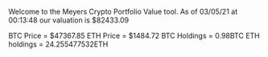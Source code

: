 Welcome to the Meyers Crypto Portfolio Value tool. 
As of 03/05/21 at 00:13:48 our valuation is $82433.09 

BTC Price = $47367.85
 ETH Price = $1484.72
BTC Holdings = 0.98BTC
 ETH holdings = 24.255477532ETH 
